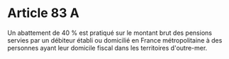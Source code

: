 # Article 83 A

Un abattement de 40 % est pratiqué sur le montant brut des pensions servies par un débiteur établi ou domicilié en France
métropolitaine à des personnes ayant leur domicile fiscal dans les territoires d'outre-mer.

